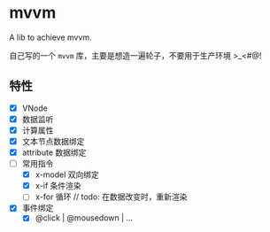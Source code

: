 # mvvm

A lib to achieve mvvm.

自己写的一个 `mvvm` 库，主要是想造一遍轮子，不要用于生产环境 >\_<#@!

## 特性

-   [x] VNode
-   [x] 数据监听
-   [x] 计算属性
-   [x] 文本节点数据绑定
-   [x] attribute 数据绑定
-   [ ] 常用指令
    -   [x] x-model 双向绑定
    -   [x] x-if 条件渲染
    -   [ ] x-for 循环   // todo: 在数据改变时，重新渲染
-   [x] 事件绑定
    -   [x] @click | @mousedown | ...
